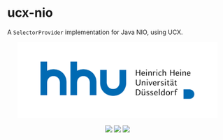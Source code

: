 # ucx-nio

A `SelectorProvider` implementation for Java NIO, using UCX.

<p align="center">
<img src=logo.svg height=175>
</p>

<p align="center">
  <a href="https://travis-ci.com/hhu-bsinfo/ucx-nio"><img src="https://www.travis-ci.com/hhu-bsinfo/ucx-nio.svg?branch=master"></a>
  <a href="https://openjdk.java.net/projects/jdk8/"><img src="https://img.shields.io/badge/java-8-blue.svg"></a>
  <a href="https://github.com/hhu-bsinfo/observatory/blob/master/LICENSE"><img src="https://img.shields.io/badge/license-GPLv3-orange.svg"></a>
</p>